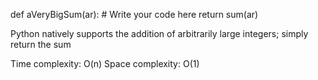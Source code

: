 def aVeryBigSum(ar):
    # Write your code here
    return sum(ar)  

Python natively supports the addition of arbitrarily large integers; simply return the sum

Time complexity: O(n)
Space complexity: O(1)